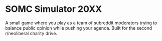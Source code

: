 # SOMC Simulator 20XX

A small game where you play as a team of subreddit moderators trying to balance public opinion while pushing your agenda. Built for the second r/neoliberal charity drive.
